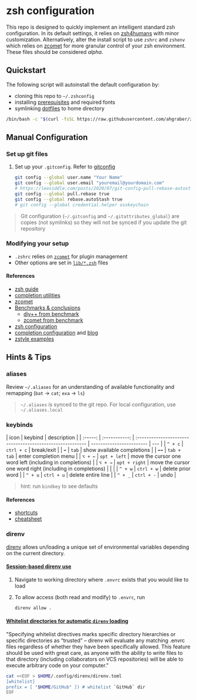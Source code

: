 # zsh configuration

This repo is designed to quickly implement an intelligent standard zsh configuration.
In its default settings, it relies on [zsh4humans](https://github.com/romkatv/zsh4humans) with minor customization.
Alternatively, alter the install script to use `zshrc` and `zshenv` which relies on [zcomet](https://github.com/agkozak/zcomet) for more granular control of your zsh environment.  These files should be considered _alpha_.

## Quickstart

The following script will autoinstall the default configuration by:

- cloning this repo to `~/.zshconfig`
- installing [prerequisites](./scripts/prerequisites.sh) and required fonts
- symlinking [dotfiles](./dotfiles/) to home directory

```sh
/bin/bash -c "$(curl -fsSL https://raw.githubusercontent.com/ahgraber/zshconfig/HEAD/install.sh)"
```

## Manual Configuration

### Set up git files

1. Set up your `.gitconfig`. Refer to [gitconfig](./dotfiles/gitconfig)

   ```sh
   git config --global user.name "Your Name"
   git config --global user.email "youremail@yourdomain.com"
   # https://leosiddle.com/posts/2020/07/git-config-pull-rebase-autostash/
   git config --global pull.rebase true
   git config --global rebase.autoStash true
   # git config --global credential.helper osxkeychain
   ```

> Git configuration (`~/.gitconfig` and `~/.gitattributes_global`) are copies (not symlinks) so they will not be synced if you update the git repository

### Modifying your setup

- `.zshrc` relies on [`zcomet`](https://github.com/agkozak/zcomet) for plugin management
- Other options are set in [`lib/*.zsh`](./lib/) files

#### References

- [zsh guide](https://zsh.sourceforge.io/Guide/zshguide.html)
- [completion utilities](https://zv.github.io/a-review-of-zsh-completion-utilities)
- [zcomet](https://github.com/agkozak/zcomet)
- [Benchmarks & conclusions](https://github.com/romkatv/zsh-bench)
  - [diy++ from benchmark](https://github.com/romkatv/zsh-bench/blob/master/configs/diy%2B%2B/skel/.zshrc)
  - [zcomet from benchmark](https://github.com/romkatv/zsh-bench/blob/master/configs/zcomet/skel/.zshrc)
- [zsh configuration](https://vermaden.wordpress.com/2021/09/19/ghost-in-the-shell-part-7-zsh-setup/)
- [completion configuration](https://github.com/Phantas0s/.dotfiles/blob/master/zsh/completion.zsh) and [blog](https://thevaluable.dev/zsh-completion-guide-examples/)
- [zstyle examples](https://gist.github.com/mattmc3/449430b6654aaab0ba7160e8efe8291b0)

## Hints & Tips

### aliases

Review `~/.aliases` for an understanding of available functionality and remapping (`bat` → `cat`; `exa` → `ls`)

> `~/.aliases` is synced to the git repo. For local configuration, use `~/.aliases.local`

### keybinds

|  icon   |    keybind    | description                                               |
| :-----: | :-----------: | :-------------------------------------------------------- | ------------------------ | --- |
| `^ + c` |  `ctrl + c`   | break/exit                                                |
|   `➡`   |     `tab`     | show available completions                                |
|  `➡➡`   |  `tab + tab`  | enter completion menu                                     |
| `⌥ + ←` | `opt + left`  | move the cursor one word left (including in completions)  |
| `⌥ + →` | `opt + right` | move the cursor one word right (including in completions) |
|  <!--   |    `⌥ + w`    | `opt + w`                                                 | undo last completed word | --> |
| `^ + w` |  `ctrl + w`   | delete prior word                                         |
| `^ + u` |  `ctrl + u`   | delete entire line                                        |
| `^ + _` |  `ctrl + -`   | undo                                                      |

> hint: run `bindkey` to see defaults

#### References

- [shortcuts](http://teohm.com/blog/shortcuts-to-move-faster-in-bash-command-line/)
- [cheatsheet](https://catonmat.net/bash-emacs-editing-mode-cheat-sheet)

### direnv

[direnv](https://direnv.net/) allows un/loading a unique set of environmental variables depending on the current directory.

#### [Session-based direnv use](https://direnv.net/man/direnv.1.html)

1. Navigate to working directory where `.envrc` exists that you would like to load
2. To allow access (both read and modify) to `.envrc`, run

   ```sh
   direnv allow .
   ```

#### [Whitelist directories for automatic `direnv` loading](https://direnv.net/man/direnv.toml.1.html)

"Specifying whitelist directives marks specific directory hierarchies or specific directories as “trusted” – direnv will evaluate any matching .envrc files regardless of whether they have been specifically allowed. This feature should be used with great care, as anyone with the ability to write files to that directory (including collaborators on VCS repositories) will be able to execute arbitrary code on your computer."

```sh
cat <<EOF > $HOME/.config/direnv/direnv.toml
[whitelist]
prefix = [ "$HOME/GitHub" ]) # whitelist `GitHub` dir
EOF
```

